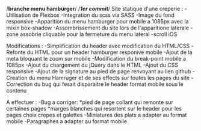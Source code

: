 /******branche menu hamburger******/
	/*******1er  commit*******/
Site statique d'une creperie :
 	-Utilisation de Flexbox
	-Integration du scss via SASS
 	-Image du fond responsive
	-Apparition du menu hamburger pour mobile a 1085px avec la mixin box-shadow
	-Assombrissement du site lors de l'apparitione laterale
	-zone assobrie cliquable pour la fermeture du menu lateral
	-scroll iOS

Modifications :
	-Simplification du header avec modification du HTML/CSS
	-Refonte du HTML pour un header hamburger responive mobile
	-Ajout de la meta bloquant le zoom sur mobile
	-Modification du break-point mobile a 1085px
	-Ajout du chargement du jQuery dans le HTML
	-Ajout du CSS responsive
	-Ajout de la signature au pied de page renvoyant au lien github
	-Creation du menu Hamruger et de ses effects sur toutes les pages du site
	-Correction du bug qui fesait disparaitre le header format mobile sous le contenu 

A effectuer :
	-Bug a corriger: 
		*pied de page collant qui remonte sur certaines pages
		*marges blanches qui resortent sur le header pour les pages choix crepes et galettes
	-Miniatures des plats a adapter au format mobile
	-Paragraphes a adapter au format mobile
